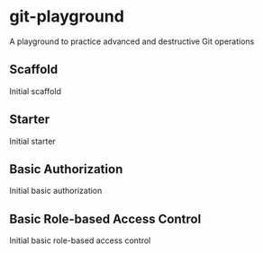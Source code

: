 # git-playground

A playground to practice advanced and destructive Git operations

## Scaffold

Initial scaffold

## Starter

Initial starter

## Basic Authorization

Initial basic authorization

## Basic Role-based Access Control

Initial basic role-based access control
